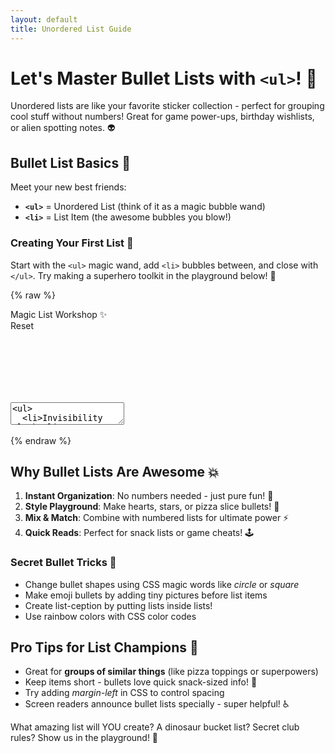```yaml
---
layout: default
title: Unordered List Guide
---
```


# Let's Master Bullet Lists with `<ul>`! 🔫

Unordered lists are like your favorite sticker collection - perfect for grouping cool stuff without numbers! Great for game power-ups, birthday wishlists, or alien spotting notes. 👽

## Bullet List Basics 🧠

Meet your new best friends:
- **`<ul>`** = Unordered List (think of it as a magic bubble wand)
- **`<li>`** = List Item (the awesome bubbles you blow!)

### Creating Your First List 🎨
Start with the `<ul>` magic wand, add `<li>` bubbles between, and close with `</ul>`. Try making a superhero toolkit in the playground below! 🦸

{% raw %}
<div class='demo-container'>
  <div class='demo-title'>
    <div>Magic List Workshop ✨</div>
    <div class='reset-button'>Reset</div>
  </div>
  <div class='code-container'>
    <textarea id="code" name="code">
<ul>
  <li>Invisibility cloak</li>
  <li>Super-speed shoes</li>
  <li>Teleportation device</li>
</ul></textarea>
    <iframe id="preview" style="border:none;"></iframe>
  </div>
</div>

<script>
  // Our reliable demo script
  var textarea = document.getElementById('code');
  var initialContent = textarea.value;
  
  document.querySelector('.reset-button').addEventListener('click', function() {
    editor.setValue(initialContent);
    updatePreview();
  });

  var editor = CodeMirror.fromTextArea(document.getElementById('code'), {
    mode: 'xml',
    lineNumbers: true,
    theme: 'dracula',
    matchBrackets: true
  });

  function updatePreview() {
    var iframe = document.getElementById('preview');
    var content = editor.getValue();
    var doc = iframe.contentWindow.document;
    doc.open();
    doc.write(content);
    doc.close();
  }

  editor.on('change', updatePreview);
  updatePreview();
</script>
{% endraw %}

## Why Bullet Lists Are Awesome 💥

1. **Instant Organization**: No numbers needed - just pure fun! 🎉
2. **Style Playground**: Make hearts, stars, or pizza slice bullets! 🍕
3. **Mix & Match**: Combine with numbered lists for ultimate power ⚡
4. **Quick Reads**: Perfect for snack lists or game cheats! 🕹️

### Secret Bullet Tricks 🎩
- Change bullet shapes using CSS magic words like _circle_ or _square_
- Make emoji bullets by adding tiny pictures before list items
- Create list-ception by putting lists inside lists!
- Use rainbow colors with CSS color codes

## Pro Tips for List Champions 🏅

- Great for **groups of similar things** (like pizza toppings or superpowers)
- Keep items short - bullets love quick snack-sized info! 🍟
- Try adding _margin-left_ in CSS to control spacing
- Screen readers announce bullet lists specially - super helpful! ♿

What amazing list will YOU create? A dinosaur bucket list? Secret club rules? Show us in the playground! 🚀